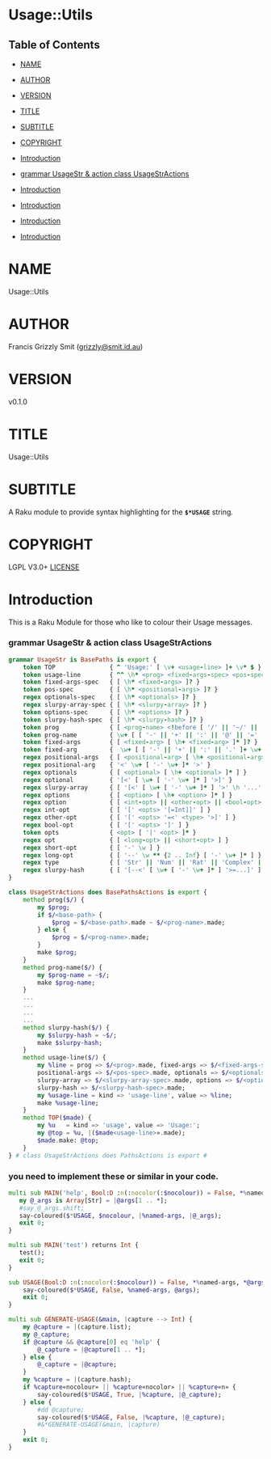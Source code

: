 Usage::Utils
============

Table of Contents
-----------------

  * [NAME](#name)

  * [AUTHOR](#author)

  * [VERSION](#version)

  * [TITLE](#title)

  * [SUBTITLE](#subtitle)

  * [COPYRIGHT](#copyright)

  * [Introduction](#introduction)

  * [grammar UsageStr & action class UsageStrActions](#grammar-usagestr--action-class-usagestractions)

  * [Introduction](#introduction)

  * [Introduction](#introduction)

  * [Introduction](#introduction)

  * [Introduction](#introduction)

NAME
====

Usage::Utils 

AUTHOR
======

Francis Grizzly Smit (grizzly@smit.id.au)

VERSION
=======

v0.1.0

TITLE
=====

Usage::Utils

SUBTITLE
========

A Raku module to provide syntax highlighting for the **`$*USAGE`** string. 

COPYRIGHT
=========

LGPL V3.0+ [LICENSE](https://github.com/grizzlysmit/Usage-Utils/blob/main/LICENSE)

Introduction
============

This is a Raku Module for those who like to colour their Usage messages. 

### grammar UsageStr & action class UsageStrActions

```raku
grammar UsageStr is BasePaths is export {
    token TOP               { ^ 'Usage:' [ \v+ <usage-line> ]+ \v* $ }
    token usage-line        { ^^ \h* <prog> <fixed-args-spec> <pos-spec> <optionals-spec> <slurpy-array-spec> <options-spec> <slurpy-hash-spec> \h* $$ }
    token fixed-args-spec   { [ \h* <fixed-args> ]? }
    token pos-spec          { [ \h* <positional-args> ]? }
    regex optionals-spec    { [ \h* <optionals> ]? }
    regex slurpy-array-spec { [ \h* <slurpy-array> ]? }
    token options-spec      { [ \h* <options> ]? }
    token slurpy-hash-spec  { [ \h* <slurpy-hash> ]? }
    token prog              { [ <prog-name> <!before [ '/' || '~/' || '~' ] > || <base-path> <prog-name> ] }
    token prog-name         { \w+ [ [ '-' || '+' || ':' || '@' || '=' || ',' || '%' || '.' ]+ \w+ ]* }
    token fixed-args        { [ <fixed-arg> [ \h+ <fixed-arg> ]* ]? }
    token fixed-arg         {  \w+ [ [ '-' || '+' || ':' || '.' ]+ \w+ ]* }
    regex positional-args   { [ <positional-arg> [ \h+ <positional-arg> ]* ]? }
    regex positional-arg    { '<' \w+ [ '-' \w+ ]* '>' }
    regex optionals         { [ <optional> [ \h+ <optional> ]* ] }
    regex optional          { '[<' [ \w+ [ '-' \w+ ]* ] '>]' }
    regex slurpy-array      { [ '[<' [ \w+ [ '-' \w+ ]* ] '>' \h '...' ']' ] }
    regex options           { [ <option> [ \h+ <option> ]* ] }
    regex option            { [ <int-opt> || <other-opt> || <bool-opt> ] }
    regex int-opt           { [ '[' <opts> '[=Int]]' ] }
    regex other-opt         { [ '[' <opts> '=<' <type> '>]' ] }
    regex bool-opt          { [ '[' <opts> ']' ] }
    token opts              { <opt> [ '|' <opt> ]* }
    regex opt               { [ <long-opt> || <short-opt> ] }
    regex short-opt         { [ '-' \w ] }
    regex long-opt          { [ '--' \w ** {2 .. Inf} [ '-' \w+ ]* ] }
    regex type              { [ 'Str' || 'Num' || 'Rat' || 'Complex' || [ \w+ [ [ '-' || '::' ] \w+ ]* ] ] }
    regex slurpy-hash       { [ '[--<' [ \w+ [ '-' \w+ ]* ] '>=...]' ] }
}

class UsageStrActions does BasePathsActions is export {
    method prog($/) {
        my $prog;
        if $/<base-path> {
            $prog = $/<base-path>.made ~ $/<prog-name>.made;
        } else {
            $prog = $/<prog-name>.made;
        }
        make $prog;
    }
    method prog-name($/) {
        my $prog-name = ~$/;
        make $prog-name;
    }
    ...
    ...
    ...
    ...
    method slurpy-hash($/) {
        my $slurpy-hash = ~$/;
        make $slurpy-hash;
    }
    method usage-line($/) {
        my %line = prog => $/<prog>.made, fixed-args => $/<fixed-args-spec>.made,
        positional-args => $/<pos-spec>.made, optionals => $/<optionals-spec>.made,
        slurpy-array => $/<slurpy-array-spec>.made, options => $/<options-spec>.made,
        slurpy-hash => $/<slurpy-hash-spec>.made;
        my %usage-line = kind => 'usage-line', value => %line;
        make %usage-line;
    }
    method TOP($made) {
        my %u   = kind => 'usage', value => 'Usage:';
        my @top = %u, |($made<usage-line>».made);
        $made.make: @top;
    }
} # class UsageStrActions does PathsActions is export #
```

### you need to implement these or similar in your code.

```raku
multi sub MAIN('help', Bool:D :n(:nocolor(:$nocolour)) = False, *%named-args, *@args) returns Int {
   my @_args is Array[Str] = |@args[1 .. *];
   #say @_args.shift;
   say-coloured($*USAGE, $nocolour, |%named-args, |@_args);
   exit 0;
}

multi sub MAIN('test') returns Int {
   test();
   exit 0;
}

sub USAGE(Bool:D :n(:nocolor(:$nocolour)) = False, *%named-args, *@args --> Int) {
    say-coloured($*USAGE, False, %named-args, @args);
    exit 0;
}

multi sub GENERATE-USAGE(&main, |capture --> Int) {
    my @capture = |(capture.list);
    my @_capture;
    if @capture && @capture[0] eq 'help' {
        @_capture = |@capture[1 .. *];
    } else {
        @_capture = |@capture;
    }
    my %capture = |(capture.hash);
    if %capture«nocolour» || %capture«nocolor» || %capture«n» {
        say-coloured($*USAGE, True, |%capture, |@_capture);
    } else {
        #dd @capture;
        say-coloured($*USAGE, False, |%capture, |@_capture);
        #&*GENERATE-USAGE(&main, |capture)
    }
    exit 0;
}
```

